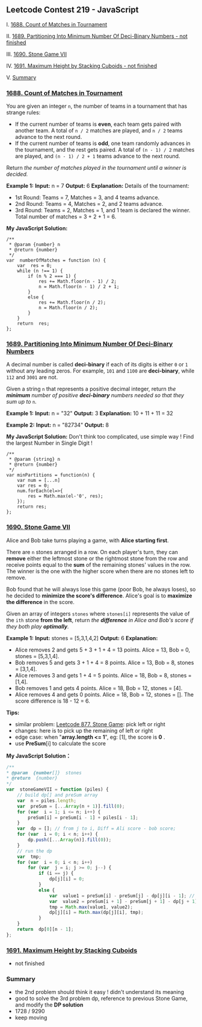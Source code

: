 ##  Leetcode Contest 219 - JavaScript

I.  [1688.  Count of Matches in Tournament](#question-1)

II. [1689.  Partitioning Into Minimum Number Of Deci-Binary Numbers - not finished ](#question-2)

III. [1690.  Stone Game VII](#question-3)

IV. [1691.  Maximum Height by Stacking Cuboids - not finished](#question-4)

V. [Summary](#summary)


<div id="question-1"/>

### [1688.  Count of Matches in Tournament](https://leetcode.com/problems/count-of-matches-in-tournament/)

You are given an integer  `n`, the number of teams in a tournament that has strange rules:

-   If the current number of teams is  **even**, each team gets paired with another team. A total of  `n / 2`  matches are played, and  `n / 2`  teams advance to the next round.
-   If the current number of teams is  **odd**, one team randomly advances in the tournament, and the rest gets paired. A total of  `(n - 1) / 2`  matches are played, and  `(n - 1) / 2 + 1`  teams advance to the next round.

Return  _the number of matches played in the tournament until a winner is decided._

**Example 1:**
**Input:** n = 7
**Output:** 6
**Explanation:** Details of the tournament: 
- 1st Round: Teams = 7, Matches = 3, and 4 teams advance.
- 2nd Round: Teams = 4, Matches = 2, and 2 teams advance.
- 3rd Round: Teams = 2, Matches = 1, and 1 team is declared the winner.
Total number of matches = 3 + 2 + 1 = 6.

**My JavaScript Solution:**
```
/**
 * @param {number} n
 * @return {number}
 */
var  numberOfMatches = function (n) {
	var  res = 0;
	while (n !== 1) {
		if (n % 2 === 1) {
			res += Math.floor(n - 1) / 2;
			n = Math.floor(n - 1) / 2 + 1;
		}
		else {
			res += Math.floor(n / 2);
			n = Math.floor(n / 2);
		}
	}
	return  res;
};
```


<div id="question-2"/>

### [1689.  Partitioning Into Minimum Number Of Deci-Binary Numbers](https://leetcode.com/problems/partitioning-into-minimum-number-of-deci-binary-numbers/)

A decimal number is called  **deci-binary**  if each of its digits is either  `0`  or  `1`  without any leading zeros. For example,  `101`  and  `1100`  are  **deci-binary**, while  `112`  and  `3001`  are not.

Given a string  `n`  that represents a positive decimal integer, return  _the  **minimum**  number of positive  **deci-binary**  numbers needed so that they sum up to_ `n`_._

**Example 1:**
**Input:** n = "32"
**Output:** 3
**Explanation:** 10 + 11 + 11 = 32

**Example 2:**
**Input:** n = "82734"
**Output:** 8

**My JavaScript  Solution:** 
Don't think too complicated, use simple way !
Find the largest Number in Single Digit !
```
/**
 * @param {string} n
 * @return {number}
 */
var minPartitions = function(n) {  
    var num = [...n]
    var res = 0;
    num.forEach(el=>{
        res = Math.max(el-'0', res);
    });
    return res;  
};
```

<div id="question-3"/>

### [1690.  Stone Game VII](https://leetcode.com/problems/stone-game-vii/)

Alice and Bob take turns playing a game, with  **Alice starting first**.

There are  `n`  stones arranged in a row. On each player's turn, they can  **remove**  either the leftmost stone or the rightmost stone from the row and receive points equal to the  **sum**  of the remaining stones' values in the row. The winner is the one with the higher score when there are no stones left to remove.

Bob found that he will always lose this game (poor Bob, he always loses), so he decided to  **minimize the score's difference**. Alice's goal is to  **maximize the difference**  in the score.

Given an array of integers  `stones`  where  `stones[i]`  represents the value of the  `ith`  stone  **from the left**, return  _the  **difference**  in Alice and Bob's score if they both play  **optimally**._

**Example 1:**
**Input:** stones = [5,3,1,4,2]
**Output:** 6
**Explanation:** 
- Alice removes 2 and gets 5 + 3 + 1 + 4 = 13 points. Alice = 13, Bob = 0, stones = [5,3,1,4].
- Bob removes 5 and gets 3 + 1 + 4 = 8 points. Alice = 13, Bob = 8, stones = [3,1,4].
- Alice removes 3 and gets 1 + 4 = 5 points. Alice = 18, Bob = 8, stones = [1,4].
- Bob removes 1 and gets 4 points. Alice = 18, Bob = 12, stones = [4].
- Alice removes 4 and gets 0 points. Alice = 18, Bob = 12, stones = [].
The score difference is 18 - 12 = 6.

**Tips:**
- similar problem:  [Leetcode 877. Stone Game](https://leetcode.com/problems/stone-game/): pick left or right
- changes: here is to pick up the remaining of left or right
- edge case: when "**array.length <= 1**",  eg: [1], the score is **0** .
-  use **PreSum**[i] to calculate the score

**My JavaScript Solution：**
```js
/**
* @param  {number[]}  stones
* @return  {number}
*/
var  stoneGameVII = function (piles) {
	// build dp[] and preSum array
	var  n = piles.length;
	var  preSum = [...Array(n + 1)].fill(0);
	for (var  i = 1; i <= n; i++) {
		preSum[i] = preSum[i - 1] + piles[i - 1];
	}
	var  dp = []; // from j to i, Diff = Ali score - bob score;
	for (var  i = 0; i < n; i++) {
		dp.push([...Array(n)].fill(0));
	}
	// run the dp
	var  tmp;
	for (var  i = 0; i < n; i++)
		for (var  j = i; j >= 0; j--) {
			if (i == j) {
				dp[j][i] = 0;
			}
			else {
				var  value1 = preSum[i] - preSum[j] - dp[j][i - 1]; // take i
				var  value2 = preSum[i + 1] - preSum[j + 1] - dp[j + 1][i]; // take j
				tmp = Math.max(value1, value2);
				dp[j][i] = Math.max(dp[j][i], tmp);
			}
	}
	return  dp[0][n - 1];
};
```

<div id="question-4"/>

### [1691.  Maximum Height by Stacking Cuboids](https://leetcode.com/problems/maximum-height-by-stacking-cuboids/)

 - not finished

<div id="summary"/>

### Summary
- the 2nd problem should think it easy ! didn't understand its meaning
- good to solve the 3rd problem dp, reference to previous Stone Game, and modify the **DP solution**
- 1728 / 9290
- keep moving